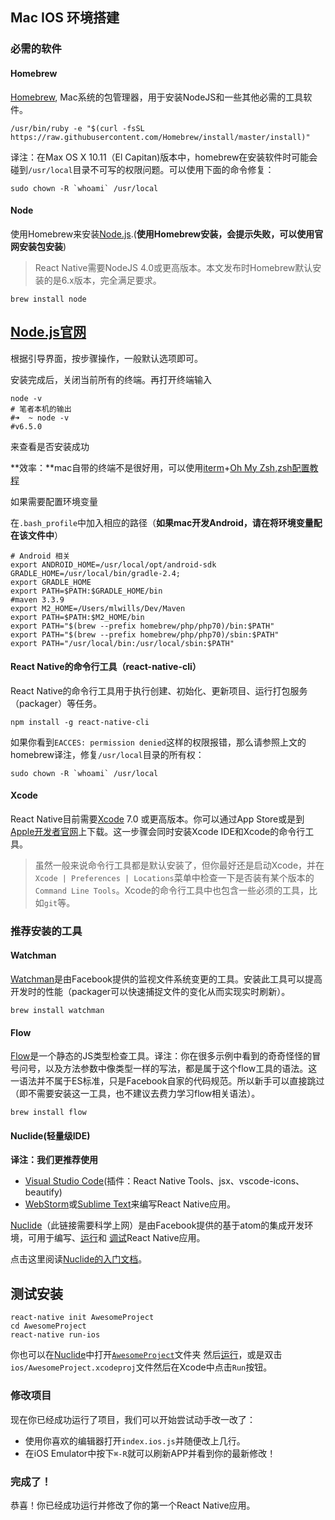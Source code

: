 ## Mac IOS 环境搭建



### 必需的软件

#### Homebrew

[Homebrew](http://brew.sh/), Mac系统的包管理器，用于安装NodeJS和一些其他必需的工具软件。

```
/usr/bin/ruby -e "$(curl -fsSL https://raw.githubusercontent.com/Homebrew/install/master/install)"

```

译注：在Max OS X 10.11（El Capitan)版本中，homebrew在安装软件时可能会碰到`/usr/local`目录不可写的权限问题。可以使用下面的命令修复：

```
sudo chown -R `whoami` /usr/local

```

#### Node

使用Homebrew来安装[Node.js](https://nodejs.org/).(**使用Homebrew安装，会提示失败，可以使用官网安装包安装**)

> React Native需要NodeJS 4.0或更高版本。本文发布时Homebrew默认安装的是6.x版本，完全满足要求。

```
brew install node

```

## [Node.js官网](https://nodejs.org/en/)

根据引导界面，按步骤操作，一般默认选项即可。

安装完成后，关闭当前所有的终端。再打开终端输入

```shell
node -v
# 笔者本机的输出
#➜  ~ node -v
#v6.5.0
```

来查看是否安装成功

**效率：**mac自带的终端不是很好用，可以使用[iterm](http://www.iterm2.com/)+[Oh My Zsh](http://ohmyz.sh/),[zsh配置教程](http://yijiebuyi.com/blog/b9b5e1ebb719f22475c38c4819ab8151.html)

如果需要配置环境变量

在`.bash_profile`中加入相应的路径（**如果mac开发Android，请在将环境变量配在该文件中**）

```shell
# Android 相关
export ANDROID_HOME=/usr/local/opt/android-sdk
GRADLE_HOME=/usr/local/bin/gradle-2.4;
export GRADLE_HOME
export PATH=$PATH:$GRADLE_HOME/bin
#maven 3.3.9 
export M2_HOME=/Users/mlwills/Dev/Maven
export PATH=$PATH:$M2_HOME/bin
export PATH="$(brew --prefix homebrew/php/php70)/bin:$PATH"
export PATH="$(brew --prefix homebrew/php/php70)/sbin:$PATH"
export PATH="/usr/local/bin:/usr/local/sbin:$PATH"

```



#### React Native的命令行工具（react-native-cli）

React Native的命令行工具用于执行创建、初始化、更新项目、运行打包服务（packager）等任务。

```
npm install -g react-native-cli

```

如果你看到`EACCES: permission denied`这样的权限报错，那么请参照上文的homebrew译注，修复`/usr/local`目录的所有权：

```
sudo chown -R `whoami` /usr/local

```

#### Xcode

React Native目前需要[Xcode](https://developer.apple.com/xcode/downloads/) 7.0 或更高版本。你可以通过App Store或是到[Apple开发者官网](https://developer.apple.com/xcode/downloads/)上下载。这一步骤会同时安装Xcode IDE和Xcode的命令行工具。

> 虽然一般来说命令行工具都是默认安装了，但你最好还是启动Xcode，并在`Xcode | Preferences | Locations`菜单中检查一下是否装有某个版本的`Command Line Tools`。Xcode的命令行工具中也包含一些必须的工具，比如`git`等。

### 推荐安装的工具

#### Watchman

[Watchman](https://facebook.github.io/watchman/docs/install.html)是由Facebook提供的监视文件系统变更的工具。安装此工具可以提高开发时的性能（packager可以快速捕捉文件的变化从而实现实时刷新）。

```
brew install watchman

```

#### Flow

[Flow](http://www.flowtype.org/)是一个静态的JS类型检查工具。译注：你在很多示例中看到的奇奇怪怪的冒号问号，以及方法参数中像类型一样的写法，都是属于这个flow工具的语法。这一语法并不属于ES标准，只是Facebook自家的代码规范。所以新手可以直接跳过（即不需要安装这一工具，也不建议去费力学习flow相关语法）。

```
brew install flow

```

#### Nuclide(轻量级IDE)

**译注：我们更推荐使用**

- [Visual Studio Code](https://code.visualstudio.com/)(插件：React Native Tools、jsx、vscode-icons、beautify)
- [WebStorm](https://www.jetbrains.com/webstorm/)或[Sublime Text](http://www.sublimetext.com/)来编写React Native应用。

[Nuclide](http://nuclide.io/)（此链接需要科学上网）是由Facebook提供的基于atom的集成开发环境，可用于编写、[运行](http://nuclide.io/docs/platforms/react-native/#running-applications)和 [调试](http://nuclide.io/docs/platforms/react-native/#debugging)React Native应用。

点击这里阅读[Nuclide的入门文档](http://nuclide.io/docs/quick-start/getting-started/)。

## 测试安装

```
react-native init AwesomeProject
cd AwesomeProject
react-native run-ios
```

你也可以在[Nuclide](http://nuclide.io/)中打开[`AwesomeProject`](http://nuclide.io/docs/quick-start/getting-started/#adding-a-project)文件夹 然后[运行](http://nuclide.io/docs/platforms/react-native/#command-line)，或是双击`ios/AwesomeProject.xcodeproj`文件然后在Xcode中点击`Run`按钮。

### 修改项目

现在你已经成功运行了项目，我们可以开始尝试动手改一改了：

- 使用你喜欢的编辑器打开`index.ios.js`并随便改上几行。
- 在iOS Emulator中按下`⌘-R`就可以刷新APP并看到你的最新修改！

### 完成了！

恭喜！你已经成功运行并修改了你的第一个React Native应用。
